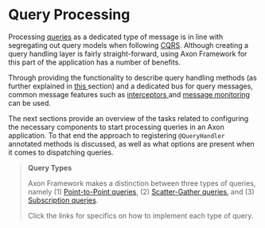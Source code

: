 # Query Processing

Processing [queries]() as a dedicated type of message is in line with segregating out query models when following [CQRS](). Although creating a query handling layer is fairly straight-forward, using Axon Framework for this part of the application has a number of benefits.

Through providing the functionality to describe query handling methods \(as further explained in [this ]()section\) and a dedicated bus for query messages, common message features such as [interceptors ]()and [message monitoring]() can be used.

The next sections provide an overview of the tasks related to configuring the necessary components to start processing queries in an Axon application. To that end the approach to registering `@QueryHandler` annotated methods is discussed, as well as what options are present when it comes to dispatching queries.

> **Query Types**
>
> Axon Framework makes a distinction between three types of queries, namely \(1\) [Point-to-Point queries](), \(2\) [Scatter-Gather queries,]() and \(3\) [Subscription queries]().
>
> Click the links for specifics on how to implement each type of query.

